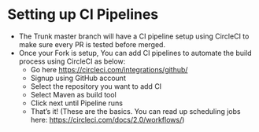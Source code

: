 # **Setting up CI Pipelines**
* The Trunk master branch will have a CI pipeline setup using CircleCI to make sure every PR is
tested before merged.
* Once your Fork is setup, You can add CI pipelines to automate the build process using
CircleCI as below:
    * Go here https://circleci.com/integrations/github/
    * Signup using GitHub account
    * Select the repository you want to add CI
    * Select Maven as build tool
    * Click next until Pipeline runs
    * That’s it! (These are the basics. You can read up scheduling jobs here: https://circleci.com/docs/2.0/workflows/)
